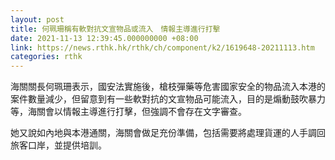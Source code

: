 ```yaml
---
layout: post
title: 何珮珊稱有軟對抗文宣物品或流入　情報主導進行打擊
date: 2021-11-13 12:39:45.000000000 +08:00
link: https://news.rthk.hk/rthk/ch/component/k2/1619648-20211113.htm
categories: rthk
---
```


海關關長何珮珊表示，國安法實施後，槍枝彈藥等危害國家安全的物品流入本港的案件數量減少，但留意到有一些軟對抗的文宣物品可能流入，目的是煽動鼓吹暴力等，海關會以情報主導進行打擊，但強調不會存在文字審查。

她又說如內地與本港通關，海關會做足充份準備，包括需要將處理貨運的人手調回旅客口岸，並提供培訓。
